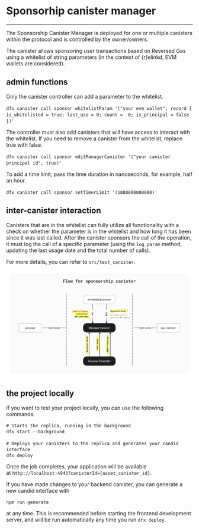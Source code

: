 # Sponsorhip canister manager 

---

The Sponsorship Canister Manager is deployed for one or multiple canisters within the protocol and is controlled by the owner/owners.

The canister allows sponsoring user transactions based on Reversed Gas using a whitelist of string parameters (in the context of {r}elinkd, EVM wallets are considered).

## admin functions

Only the canister controller can add a parameter to the whitelist.

`dfx canister call sponsor whitelistParam '("your evm wallet", record { is_whitelisted = true; last_use = 0; count =  0; is_principal = false })'`

The controller must also add canisters that will have access to interact with the whitelist. If you need to remove a canister from the whitelist, replace true with false.

`dfx canister call sponsor editManagerCanister '("your canister principal id", true)'`

To add a time limit, pass the time duration in nanoseconds, for example, half an hour.

`dfx canister call sponsor setTimerLimit '(1800000000000)'`

## inter-canister interaction 

Canisters that are in the whitelist can fully utilize all functionality with a check on whether the parameter is in the whitelist and how long it has been since it was last called. After the canister sponsors the call of the operation, it must log the call of a specific parameter (using the `log_param` method, updating the last usage date and the total number of calls).

For more details, you can refer to `src/test_canister`.

![Image alt](https://github.com/relinkd/sponsorship-canister-manager/raw/main/scheme.png)

## the project locally

If you want to test your project locally, you can use the following commands:

```shell
# Starts the replica, running in the background
dfx start --background

# Deploys your canisters to the replica and generates your candid interface
dfx deploy
```

Once the job completes, your application will be available at `http://localhost:4943?canisterId={asset_canister_id}`.

If you have made changes to your backend canister, you can generate a new candid interface with

```shell
npm run generate
```

at any time. This is recommended before starting the frontend development server, and will be run automatically any time you run `dfx deploy`.
